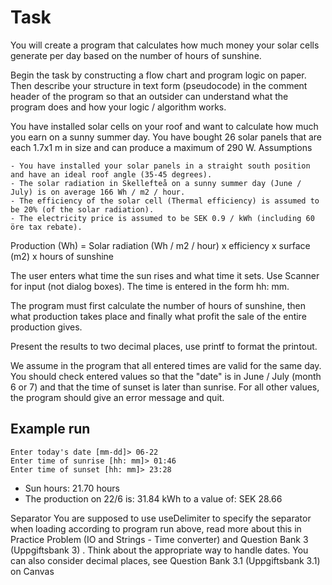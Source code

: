 # Task

You will create a program that calculates how much money your solar cells generate per day based on the number of hours of sunshine.

Begin the task by constructing a flow chart and program logic on paper. Then describe your structure in text form (pseudocode) in the comment header of the program so that an outsider can understand what the program does and how your logic / algorithm works.

You have installed solar cells on your roof and want to calculate how much you earn on a sunny summer day. You have bought 26 solar panels that are each 1.7x1 m in size and can produce a maximum of 290 W.
Assumptions

    - You have installed your solar panels in a straight south position and have an ideal roof angle (35-45 degrees).
    - The solar radiation in Skellefteå on a sunny summer day (June / July) is on average 166 Wh / m2 / hour.
    - The efficiency of the solar cell (Thermal efficiency) is assumed to be 20% (of the solar radiation).
    - The electricity price is assumed to be SEK 0.9 / kWh (including 60 öre tax rebate).

Production (Wh) = Solar radiation (Wh / m2 / hour) x efficiency x surface (m2) x hours of sunshine

The user enters what time the sun rises and what time it sets. Use Scanner for input (not dialog boxes). The time is entered in the form hh: mm.

The program must first calculate the number of hours of sunshine, then what production takes place and finally what profit the sale of the entire production gives.

Present the results to two decimal places, use printf to format the printout.

We assume in the program that all entered times are valid for the same day. You should check entered values ​​so that the "date" is in June / July (month 6 or 7) and that the time of sunset is later than sunrise. For all other values, the program should give an error message and quit.

## Example run

    Enter today's date [mm-dd]> 06-22
    Enter time of sunrise [hh: mm]> 01:46
    Enter time of sunset [hh: mm]> 23:28

- Sun hours: 21.70 hours
- The production on 22/6 is: 31.84 kWh to a value of: SEK 28.66

Separator
You are supposed to use useDelimiter to specify the separator when loading according to program run above, read more about this in Practice Problem (IO and Strings - Time converter) and Question Bank 3 (Uppgiftsbank 3) . Think about the appropriate way to handle dates. You can also consider decimal places, see Question Bank 3.1 (Uppgiftsbank 3.1) on Canvas
